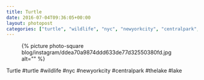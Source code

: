 ```yaml
---
title: Turtle
date: 2016-07-04T09:36:05+00:00
layout: photopost
categories: ["turtle", "wildlife", "nyc", "newyorkcity", "centralpark", "thelake", "lake", "photos", "instagram"]
---
```


<figure class="photo photo--square">
  {% picture photo-square blog/instagram/ddea70a9874ddd633de77d32550380fd.jpg alt="" %}
</figure>

Turtle
#turtle #wildlife #nyc #newyorkcity #centralpark #thelake #lake
